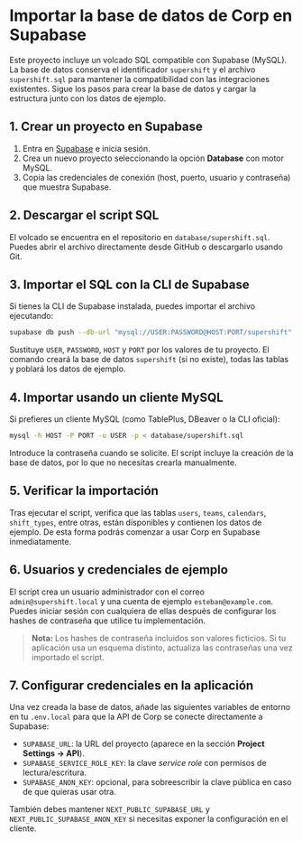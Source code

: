 # Importar la base de datos de Corp en Supabase

Este proyecto incluye un volcado SQL compatible con Supabase (MySQL). La base de datos conserva el identificador `supershift` y el archivo `supershift.sql` para mantener la compatibilidad con las integraciones existentes. Sigue los pasos para crear la base de datos y cargar la estructura junto con los datos de ejemplo.

## 1. Crear un proyecto en Supabase
1. Entra en [Supabase](https://supabase.com/) e inicia sesión.
2. Crea un nuevo proyecto seleccionando la opción **Database** con motor MySQL.
3. Copia las credenciales de conexión (host, puerto, usuario y contraseña) que muestra Supabase.

## 2. Descargar el script SQL
El volcado se encuentra en el repositorio en `database/supershift.sql`. Puedes abrir el archivo directamente desde GitHub o descargarlo usando Git.

## 3. Importar el SQL con la CLI de Supabase
Si tienes la CLI de Supabase instalada, puedes importar el archivo ejecutando:

```bash
supabase db push --db-url "mysql://USER:PASSWORD@HOST:PORT/supershift" --file database/supershift.sql
```

Sustituye `USER`, `PASSWORD`, `HOST` y `PORT` por los valores de tu proyecto. El comando creará la base de datos `supershift` (si no existe), todas las tablas y poblará los datos de ejemplo.

## 4. Importar usando un cliente MySQL
Si prefieres un cliente MySQL (como TablePlus, DBeaver o la CLI oficial):

```bash
mysql -h HOST -P PORT -u USER -p < database/supershift.sql
```

Introduce la contraseña cuando se solicite. El script incluye la creación de la base de datos, por lo que no necesitas crearla manualmente.

## 5. Verificar la importación
Tras ejecutar el script, verifica que las tablas `users`, `teams`, `calendars`, `shift_types`, entre otras, están disponibles y contienen los datos de ejemplo. De esta forma podrás comenzar a usar Corp en Supabase inmediatamente.

## 6. Usuarios y credenciales de ejemplo
El script crea un usuario administrador con el correo `admin@supershift.local` y una cuenta de ejemplo `esteban@example.com`. Puedes iniciar sesión con cualquiera de ellas después de configurar los hashes de contraseña que utilice tu implementación.

> **Nota:** Los hashes de contraseña incluidos son valores ficticios. Si tu aplicación usa un esquema distinto, actualiza las contraseñas una vez importado el script.

## 7. Configurar credenciales en la aplicación

Una vez creada la base de datos, añade las siguientes variables de entorno en tu `.env.local` para que la API de Corp se conecte directamente a Supabase:

- `SUPABASE_URL`: la URL del proyecto (aparece en la sección **Project Settings → API**).
- `SUPABASE_SERVICE_ROLE_KEY`: la clave *service role* con permisos de lectura/escritura.
- `SUPABASE_ANON_KEY`: opcional, para sobreescribir la clave pública en caso de que quieras usar otra.

También debes mantener `NEXT_PUBLIC_SUPABASE_URL` y `NEXT_PUBLIC_SUPABASE_ANON_KEY` si necesitas exponer la configuración en el cliente.

